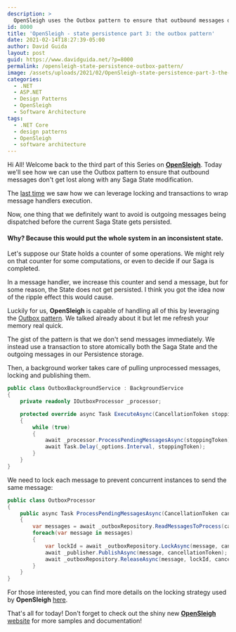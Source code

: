 ```yaml
---
description: >
  OpenSleigh uses the Outbox pattern to ensure that outbound messages don't get lost along with any Saga State modification.
id: 8000
title: 'OpenSleigh - state persistence part 3: the outbox pattern'
date: 2021-02-14T18:27:39-05:00
author: David Guida
layout: post
guid: https://www.davidguida.net/?p=8000
permalink: /opensleigh-state-persistence-outbox-pattern/
image: /assets/uploads/2021/02/OpenSleigh-state-persistence-part-3-the-outbox-pattern.jpg
categories:
  - .NET
  - ASP.NET
  - Design Patterns
  - OpenSleigh
  - Software Architecture
tags:
  - .NET Core
  - design patterns
  - OpenSleigh
  - software architecture
---
```

Hi All! Welcome back to the third part of this Series on **<a href="https://github.com/mizrael/OpenSleigh" target="_blank" rel="noreferrer noopener">OpenSleigh</a>**. Today we'll see how we can use the Outbox pattern to ensure that outbound messages don't get lost along with any Saga State modification. 

The <a href="https://www.davidguida.net/opensleigh-tackling-state-persistence-part-2/" target="_blank" rel="noreferrer noopener">last time</a> we saw how we can leverage locking and transactions to wrap message handlers execution.

Now, one thing that we definitely want to avoid is outgoing messages being dispatched before the current Saga State gets persisted.

#### Why? Because this would put the whole system in an inconsistent state. 

Let's suppose our State holds a counter of some operations. We might rely on that counter for some computations, or even to decide if our Saga is completed. 

In a message handler, we increase this counter and send a message, but for some reason, the State does not get persisted. I think you got the idea now of the ripple effect this would cause.

Luckily for us, **OpenSleigh** is capable of handling all of this by leveraging the <a href="https://www.davidguida.net/improving-microservices-reliability-part-2-outbox-pattern/" target="_blank" rel="noreferrer noopener">Outbox pattern</a>. We talked already about it but let me refresh your memory real quick.

The gist of the pattern is that we don't send messages immediately. We instead use a transaction to store atomically both the Saga State and the outgoing messages in our Persistence storage. 

Then, a background worker takes care of pulling unprocessed messages, locking and publishing them. 

```csharp
public class OutboxBackgroundService : BackgroundService
{
    private readonly IOutboxProcessor _processor;

    protected override async Task ExecuteAsync(CancellationToken stoppingToken)
    {
        while (true)
        {
            await _processor.ProcessPendingMessagesAsync(stoppingToken);
            await Task.Delay(_options.Interval, stoppingToken);
        }
    }
}
```

We need to lock each message to prevent concurrent instances to send the same message:

```csharp
public class OutboxProcessor
{
    public async Task ProcessPendingMessagesAsync(CancellationToken cancellationToken)
    {
        var messages = await _outboxRepository.ReadMessagesToProcess(cancellationToken);
        foreach(var message in messages)
        {
            var lockId = await _outboxRepository.LockAsync(message, cancellationToken);
            await _publisher.PublishAsync(message, cancellationToken);
            await _outboxRepository.ReleaseAsync(message, lockId, cancellationToken);
        }
    }
}
```

For those interested, you can find more details on the locking strategy used by **OpenSleigh** <a href="https://www.davidguida.net/how-to-do-document-level-locking-on-mongodb-and-net-core-part-1/" target="_blank" rel="noreferrer noopener">here</a>.

That's all for today! Don't forget to check out the shiny new <a href="https://www.opensleigh.net" target="_blank" rel="noreferrer noopener"><strong>OpenSleigh</strong> website</a> for more samples and documentation!